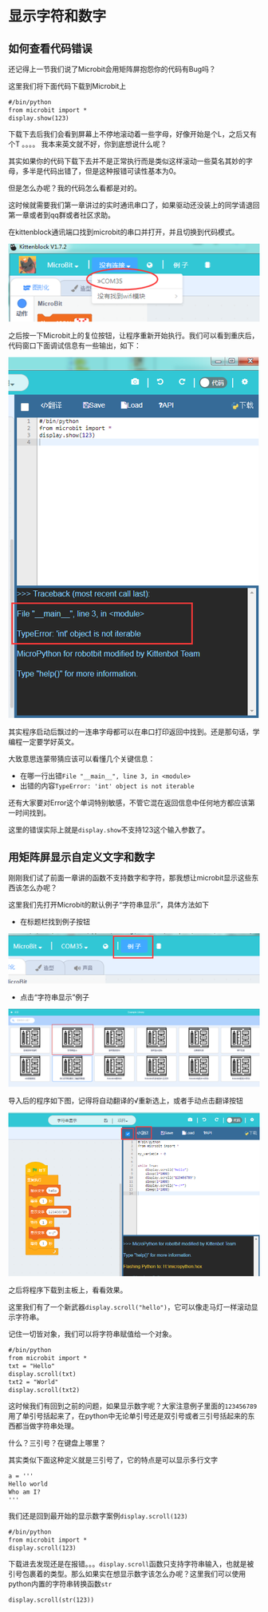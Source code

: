# 显示字符和数字

## 如何查看代码错误

还记得上一节我们说了Microbit会用矩阵屏抱怨你的代码有Bug吗？

这里我们将下面代码下载到Microbit上

	
	#/bin/python
	from microbit import *
	display.show(123)

下载下去后我们会看到屏幕上不停地滚动着一些字母，好像开始是个L，之后又有个T 。。。。 我本来英文就不好，你到底想说什么呢？

其实如果你的代码下载下去并不是正常执行而是类似这样滚动一些莫名其妙的字母，多半是代码出错了，但是这种报错可读性基本为0。

但是怎么办呢？我的代码怎么看都是对的。

这时候就需要我们第一章讲过的实时通讯串口了，如果驱动还没装上的同学请退回第一章或者到qq群或者社区求助。

在kittenblock通讯端口找到microbit的串口并打开，并且切换到代码模式。

![](./images/c2_07.png)

之后按一下Microbit上的复位按钮，让程序重新开始执行。我们可以看到重庆后，代码窗口下面调试信息有一些输出，如下：

![](./images/c4_01.png)

其实程序启动后飘过的一连串字母都可以在串口打印返回中找到。还是那句话，学编程一定要学好英文。

大致意思连蒙带猜应该可以看懂几个关键信息：

- 在哪一行出错`File "__main__", line 3, in <module>`
- 出错的内容`TypeError: 'int' object is not iterable`

还有大家要对Error这个单词特别敏感，不管它混在返回信息中任何地方都应该第一时间找到。

这里的错误实际上就是`display.show`不支持123这个输入参数了。

## 用矩阵屏显示自定义文字和数字

刚刚我们试了前面一章讲的函数不支持数字和字符，那我想让microbit显示这些东西该怎么办呢？

这里我们先打开Microbit的默认例子“字符串显示”，具体方法如下


- 在标题栏找到例子按钮

![](./images/c4_02.png)

- 点击“字符串显示”例子

![](./images/c4_03.png)

导入后的程序如下图，记得将自动翻译的√重新选上，或者手动点击翻译按钮

![](./images/c4_04.png)

之后将程序下载到主板上，看看效果。

这里我们有了一个新武器`display.scroll("hello")`，它可以像走马灯一样滚动显示字符串。

记住一切皆对象，我们可以将字符串赋值给一个对象。

	#/bin/python
	from microbit import *
	txt = "Hello"
	display.scroll(txt)
	txt2 = "World"
	display.scroll(txt2)

这时候我们有回到之前的问题，如果显示数字呢？大家注意例子里面的`123456789`用了单引号括起来了，在python中无论单引号还是双引号或者三引号括起来的东西都当做字符串处理。

什么？三引号？在键盘上哪里？

其实类似下面这种定义就是三引号了，它的特点是可以显示多行文字

	a = '''
	Hello world
	Who am I?
	'''
	
我们还是回到最开始的显示数字案例`display.scroll(123)`

	#/bin/python
	from microbit import *
	display.scroll(123)

下载进去发现还是在报错。。。`display.scroll`函数只支持字符串输入，也就是被引号包裹着的类型。那么如果实在想显示数字该怎么办呢？这里我们可以使用python内置的字符串转换函数`str`

	display.scroll(str(123))


	